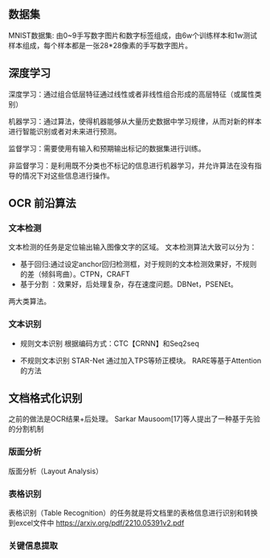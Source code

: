 ## 数据集 

MNIST数据集: 由0~9手写数字图片和数字标签组成，由6w个训练样本和1w测试样本组成，每个样本都是一张28*28像素的手写数字图片。 


## 深度学习

深度学习：通过组合低层特征通过线性或者非线性组合形成的高层特征（或属性类别）

机器学习：通过算法，使得机器能够从大量历史数据中学习规律，从而对新的样本进行智能识别或者对未来进行预测。

监督学习：需要使用有输入和预期输出标记的数据集进行训练。

非监督学习：是利用既不分类也不标记的信息进行机器学习，并允许算法在没有指导的情况下对这些信息进行操作。


## OCR 前沿算法
### 文本检测
文本检测的任务是定位输出输入图像文字的区域。
文本检测算法大致可以分为：
- 基于回归:通过设定anchor回归检测框，对于规则的文本检测效果好，不规则的差（倾斜弯曲）。CTPN，CRAFT
- 基于分割 ：效果好，后处理复杂，存在速度问题。DBNet，PSENEt。

两大类算法。
### 文本识别
- 规则文本识别
根据编码方式：CTC【CRNN】和Seq2seq

- 不规则文本识别
STAR-Net 通过加入TPS等矫正模块。
RARE等基于Attention的方法

## 文档格式化识别
之前的做法是OCR结果+后处理。
Sarkar Mausoom[17]等人提出了一种基于先验的分割机制

### 版面分析
版面分析（Layout Analysis）

### 表格识别
表格识别（Table Recognition）的任务就是将文档里的表格信息进行识别和转换到excel文件中
https://arxiv.org/pdf/2210.05391v2.pdf
### 关键信息提取